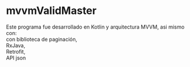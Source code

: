# mvvmValidMaster
Este programa fue desarrollado en Kotlin y arquitectura MVVM, asi mismo con: <br>con biblioteca de paginación, <br>RxJava, <br>Retrofit,  <br>API json
